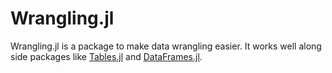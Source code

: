 # Wrangling.jl

Wrangling.jl is a package to make data wrangling easier.
It works well along side packages like [Tables.jl](https://github.com/JuliaData/Tables.jl) and [DataFrames.jl](https://github.com/JuliaData/DataFrames.jl/).
